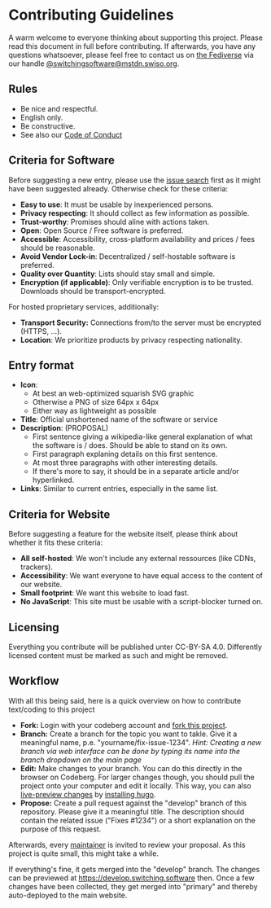# Contributing Guidelines

A warm welcome to everyone thinking about supporting this project. Please read this document in full before contributing. If afterwards, you have any questions whatsoever, please feel free to contact us on [the Fediverse][fediverse] via our handle [@switchingsoftware@mstdn.swiso.org][swiso-masto].

## Rules

- Be nice and respectful.
- English only.
- Be constructive.
- See also our [Code of Conduct](https://codeberg.org/swiso-en/website/src/branch/primary/CODE_OF_CONDUCT.md)

## Criteria for Software

Before suggesting a new entry, please use the [issue search][issues] first as it might have been suggested already. Otherwise check for these criteria:

- **Easy to use**: It must be usable by inexperienced persons.
- **Privacy respecting**: It should collect as few information as possible.
- **Trust-worthy**: Promises should aline with actions taken.
- **Open**:  Open Source / Free software is preferred.
- **Accessible**: Accessibility, cross-platform availability and prices / fees should be reasonable.
- **Avoid Vendor Lock-in**: Decentralized / self-hostable software is preferred.
- **Quality over Quantity**: Lists should stay small and simple.
- **Encryption (if applicable)**: Only verifiable encryption is to be trusted. Downloads should be transport-encrypted.

For hosted proprietary services, additionally:
- **Transport Security:** Connections from/to the server must be encrypted (HTTPS, ...).
- **Location**: We prioritize products by privacy respecting nationality.

## Entry format
- **Icon**:
    - At best an web-optimized squarish SVG graphic
    - Otherwise a PNG of size 64px x 64px
    - Either way as lightweight as possible
- **Title**: Official unshortened name of the software or service
- **Description**: (PROPOSAL)
    - First sentence giving a wikipedia-like general explanation of what the software is / does. Should be able to stand on its own.
    - First paragraph explaning details on this first sentence.
    - At most three paragraphs with other interesting details.
    - If there's more to say, it should be in a separate article and/or hyperlinked.
- **Links**: Similar to current entries, especially in the same list.

## Criteria for Website

Before suggesting a feature for the website itself, please think about whether it fits these criteria:

- **All self-hosted**: We won't include any external ressources (like CDNs, trackers).
- **Accessibility**: We want everyone to have equal access to the content of our website.
- **Small footprint**: We want this website to load fast.
- **No JavaScript**: This site must be usable with a script-blocker turned on.

## Licensing

Everything you contribute will be published unter CC-BY-SA 4.0. Differently licensed content must be marked as such and might be removed.

## Workflow

With all this being said, here is a quick overview on how to contribute text/coding to this project

- **Fork:** Login with your codeberg account and [fork this project][fork].
- **Branch:** Create a branch for the topic you want to takle. Give it a meaningful name, p.e. "yourname/fix-issue-1234".
_Hint: Creating a new branch via web interface can be done by typing its name into the branch dropdown on the main page_
- **Edit:** Make changes to your branch. You can do this directly in the browser on Codeberg. For larger changes though, you should pull the project onto your computer and edit it locally. This way, you can also [live-preview changes][hugo-live] by [installing hugo][hugo-install].
- **Propose:** Create a pull request against the "develop" branch of this repository. Please give it a meaningful title. The description should contain the related issue ("Fixes #1234") or a short explanation on the purpose of this request.

Afterwards, every [maintainer](https://codeberg.org/org/swiso-en/teams/maintainers) is invited to review your proposal. As this project is quite small, this might take a while.

If everything's fine, it gets merged into the "develop" branch. The changes can be previewed at https://develop.switching.software then. Once a few changes have been collected, they get merged into "primary" and thereby auto-deployed to the main website.

[fediverse]: https://switching.software/articles/federated-sites/
[swiso-masto]: https://mstdn.swiso.org/@switchingsoftware
[issues]: https://codeberg.org/swiso-en/website/issues
[fork]: https://codeberg.org/repo/fork/1574
[maintainer]: https://codeberg.org/org/swiso-en/teams/maintainers
[hugo-install]: https://gohugo.io/getting-started/installing/
[hugo-live]: https://gohugo.io/getting-started/usage/#livereload